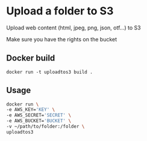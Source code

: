 # Upload a folder to S3

Upload web content (html, jpeg, png, json, otf...) to S3

Make sure you have the rights on the bucket

## Docker build

    docker run -t uploadtos3 build .

## Usage
```sh
docker run \
-e AWS_KEY='KEY' \
-e AWS_SECRET='SECRET' \
-e AWS_BUCKET='BUCKET' \
-v ~/path/to/folder:/folder \
uploadtos3
```
